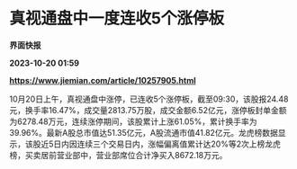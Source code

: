 # 真视通盘中一度连收5个涨停板
**界面快报**

**2023-10-20 01:59**

**https://www.jiemian.com/article/10257905.html**

10月20日上午，真视通盘中涨停，已连收5个涨停板，截至09:30，该股报24.48元，换手率16.47%，成交量2813.75万股，成交金额6.52亿元，涨停板封单金额为6278.48万元，连续涨停期间，该股累计上涨61.05%，累计换手率为39.96%。最新A股总市值达51.35亿元，A股流通市值41.82亿元。龙虎榜数据显示，该股近5日内因连续三个交易日内，涨幅偏离值累计达20%等2次上榜龙虎榜，买卖居前营业部中，营业部席位合计净买入8672.18万元。